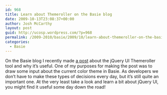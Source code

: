 ```yaml
---
id: 968
title: Learn about Themeroller on the Basie blog
date: 2009-10-13T23:08:37+00:00
author: Josh McCarthy
layout: post
guid: http://ucosp.wordpress.com/?p=968
permalink: /2009-2010/basie/2009/10/learn-about-themeroller-on-the-basie-blog/
categories:
  - Basie
---
```

On the Basie blog I recently made [a post](http://blog.basieproject.org/?p=1369) about the jQuery UI Themeroller tool and why it&#8217;s useful. One of my purposes for making the post was to draw some input about the current color theme in Basie. As developers we don&#8217;t have to make these types of decisions every day, but it&#8217;s still quite an important one. At the very least take a look and learn a bit about jQuery UI, you might find it useful some day down the road!
